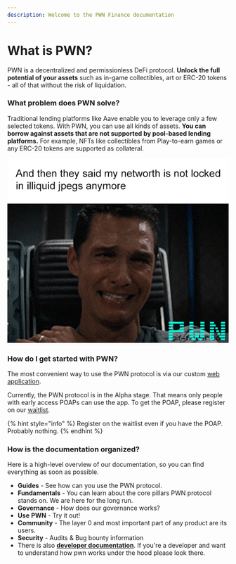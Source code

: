 ```yaml
---
description: Welcome to the PWN Finance documentation
---
```


# What is PWN?

PWN is a decentralized and permissionless DeFi protocol. **Unlock the full potential of your assets** such as in-game collectibles, art or ERC-20 tokens - all of that without the risk of liquidation.

### **What problem does PWN solve?**

Traditional lending platforms like Aave enable you to leverage only a few selected tokens. With PWN, you can use all kinds of assets. **You can borrow against assets that are not supported by pool-based lending platforms.** For example, NFTs like collectibles from Play-to-earn games or any ERC-20 tokens are supported as collateral.

![](.gitbook/assets/image.png)

### How do I get started with PWN?

The most convenient way to use the PWN protocol is via our custom [web application](https://app.pwn.finance).

Currently, the PWN protocol is in the Alpha stage. That means only people with early access POAPs can use the app. To get the POAP, please register on our [waitlist](https://pwn.finance/waitlist).

{% hint style="info" %}
Register on the waitlist even if you have the POAP. Probably nothing.
{% endhint %}

### How is the documentation organized?

Here is a high-level overview of our documentation, so you can find everything as soon as possible.

* **Guides** - See how can you use the PWN protocol.&#x20;
* **Fundamentals** - You can learn about the core pillars PWN protocol stands on. We are here for the long run.
* **Governance** - How does our governance works?
* **Use** **PWN** - Try it out!
* **Community** - The layer 0 and most important part of any product are its users.
* **Security** - Audits & Bug bounty information
* There is also [**developer documentation**](https://pwn-1.gitbook.io/developer-docs/). If you're a developer and want to understand how pwn works under the hood please look there.&#x20;
